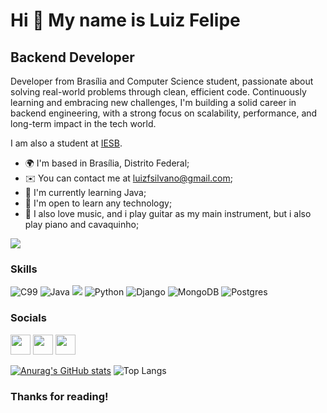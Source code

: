 Hi 👋 My name is Luiz Felipe
==========================

Backend Developer
-----------------------------

Developer from Brasília and Computer Science student, passionate about solving real-world problems through clean, efficient code. Continuously learning and embracing new challenges, I'm building a solid career in backend engineering, with a strong focus on scalability, performance, and long-term impact in the tech world.

I am also a student at [IESB](https://www.iesb.br/).

* 🌍  I'm based in Brasília, Distrito Federal;
* ✉️  You can contact me at [luizfsilvano@gmail.com](mailto:luizfsilvano@gmail.com);
* 🧠  I'm currently learning Java;
* 🤝  I'm open to learn any technology;
* 🎵  I also love music, and i play guitar as my main instrument, but i also play piano and cavaquinho;

<a href="https://www.github.com/luizfsilvano" target="_blank" rel="noreferrer"><img
src="https://img.shields.io/github/followers/luizfsilvano?color=%23f04&logo=GitHub&style=for-the-badge" /></a>

### Skills

<p align="left">
<img src="https://img.shields.io/badge/C-00599C?style=for-the-badge&logo=c&logoColor=white" alt="C99"/>
<img src="https://img.shields.io/badge/java-%23ED8B00.svg?style=for-the-badge&logo=openjdk&logoColor=white" alt="Java"/>
<img src="https://img.shields.io/badge/spring-%236DB33F.svg?style=for-the-badge&logo=spring&logoColor=white" alt"SpringBoot"/>
<img src="https://img.shields.io/badge/Python-3776AB?style=for-the-badge&logo=python&logoColor=white" alt="Python"/>
<img src="https://img.shields.io/badge/Django-092E20?style=for-the-badge&logo=django&logoColor=white" alt="Django"/>
<img src="https://img.shields.io/badge/MongoDB-4EA94B?style=for-the-badge&logo=mongodb&logoColor=white" alt="MongoDB"/>
<img src="https://img.shields.io/badge/postgres-%23316192.svg?style=for-the-badge&logo=postgresql&logoColor=white" alt="Postgres"/>
</p>

### Socials

<p align="left">
  <a href="https://discord.com/users/742528317529522216" target="_blank" rel="noreferrer"><img src="https://user-images.githubusercontent.com/127417550/224076637-e5ed01e9-b380-4789-8964-60bf75939fe4.svg" width="32" height="32" /></a>
  <a href="https://www.linkedin.com/in/luiz-felipe-sampaio-silvano-661545269/" target="_blank" rel="noreferrer"><img src="https://raw.githubusercontent.com/danielcranney/readme-generator/main/public/icons/socials/linkedin.svg" width="32" height="32" /></a> 
  <a href="https://www.youtube.com/channel/UCSexu9ePwjco2YZvlJ0-yzw" target="_blank" rel="noreferrer"><img src="https://raw.githubusercontent.com/danielcranney/readme-generator/main/public/icons/socials/youtube.svg" width="32" height="32" /></a>
</p>
 
[![Anurag's GitHub stats](https://github-readme-stats.vercel.app/api?username=luizfsilvano&show_icons=true&theme=synthwave)](https://github.com/anuraghazra/github-readme-stats) ![Top Langs](https://github-readme-stats.vercel.app/api/top-langs/?username=luizfsilvano&layout=compact&theme=synthwave&hide=html,css,dockerfile,procfile,kotlin,NSIS)

### Thanks for reading!

